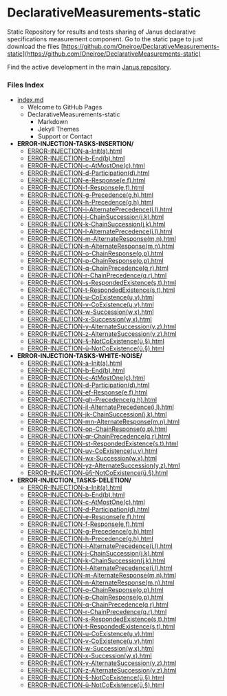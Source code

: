 # DeclarativeMeasurements-static
Static Repository for results and tests sharing of Janus declarative specifications measurement component.
Go to the static page to just download the files [https://github.com/Oneiroe/DeclarativeMeasurements-static](https://github.com/Oneiroe/DeclarativeMeasurements-static)

Find the active development in the main [Janus repository](https://github.com/Oneiroe/Janus).

### Files Index

 - [index.md](./index.md)
      - Welcome to GitHub Pages
    - DeclarativeMeasurements-static
        - Markdown
        - Jekyll Themes
        - Support or Contact
 - **ERROR-INJECTION-TASKS-INSERTION/**
   - [ERROR-INJECTION-a-Init(a).html](./ERROR-INJECTION-TASKS-INSERTION/ERROR-INJECTION-a-Init(a).html)
   - [ERROR-INJECTION-b-End(b).html](./ERROR-INJECTION-TASKS-INSERTION/ERROR-INJECTION-b-End(b).html)
   - [ERROR-INJECTION-c-AtMostOne(c).html](./ERROR-INJECTION-TASKS-INSERTION/ERROR-INJECTION-c-AtMostOne(c).html)
   - [ERROR-INJECTION-d-Participation(d).html](./ERROR-INJECTION-TASKS-INSERTION/ERROR-INJECTION-d-Participation(d).html)
   - [ERROR-INJECTION-e-Response(e,f).html](./ERROR-INJECTION-TASKS-INSERTION/ERROR-INJECTION-e-Response(e,f).html)
   - [ERROR-INJECTION-f-Response(e,f).html](./ERROR-INJECTION-TASKS-INSERTION/ERROR-INJECTION-f-Response(e,f).html)
   - [ERROR-INJECTION-g-Precedence(g,h).html](./ERROR-INJECTION-TASKS-INSERTION/ERROR-INJECTION-g-Precedence(g,h).html)
   - [ERROR-INJECTION-h-Precedence(g,h).html](./ERROR-INJECTION-TASKS-INSERTION/ERROR-INJECTION-h-Precedence(g,h).html)
   - [ERROR-INJECTION-i-AlternatePrecedence(i,l).html](./ERROR-INJECTION-TASKS-INSERTION/ERROR-INJECTION-i-AlternatePrecedence(i,l).html)
   - [ERROR-INJECTION-j-ChainSuccession(j,k).html](./ERROR-INJECTION-TASKS-INSERTION/ERROR-INJECTION-j-ChainSuccession(j,k).html)
   - [ERROR-INJECTION-k-ChainSuccession(j,k).html](./ERROR-INJECTION-TASKS-INSERTION/ERROR-INJECTION-k-ChainSuccession(j,k).html)
   - [ERROR-INJECTION-l-AlternatePrecedence(i,l).html](./ERROR-INJECTION-TASKS-INSERTION/ERROR-INJECTION-l-AlternatePrecedence(i,l).html)
   - [ERROR-INJECTION-m-AlternateResponse(m,n).html](./ERROR-INJECTION-TASKS-INSERTION/ERROR-INJECTION-m-AlternateResponse(m,n).html)
   - [ERROR-INJECTION-n-AlternateResponse(m,n).html](./ERROR-INJECTION-TASKS-INSERTION/ERROR-INJECTION-n-AlternateResponse(m,n).html)
   - [ERROR-INJECTION-o-ChainResponse(o,p).html](./ERROR-INJECTION-TASKS-INSERTION/ERROR-INJECTION-o-ChainResponse(o,p).html)
   - [ERROR-INJECTION-p-ChainResponse(o,p).html](./ERROR-INJECTION-TASKS-INSERTION/ERROR-INJECTION-p-ChainResponse(o,p).html)
   - [ERROR-INJECTION-q-ChainPrecedence(q,r).html](./ERROR-INJECTION-TASKS-INSERTION/ERROR-INJECTION-q-ChainPrecedence(q,r).html)
   - [ERROR-INJECTION-r-ChainPrecedence(q,r).html](./ERROR-INJECTION-TASKS-INSERTION/ERROR-INJECTION-r-ChainPrecedence(q,r).html)
   - [ERROR-INJECTION-s-RespondedExistence(s,t).html](./ERROR-INJECTION-TASKS-INSERTION/ERROR-INJECTION-s-RespondedExistence(s,t).html)
   - [ERROR-INJECTION-t-RespondedExistence(s,t).html](./ERROR-INJECTION-TASKS-INSERTION/ERROR-INJECTION-t-RespondedExistence(s,t).html)
   - [ERROR-INJECTION-u-CoExistence(u,v).html](./ERROR-INJECTION-TASKS-INSERTION/ERROR-INJECTION-u-CoExistence(u,v).html)
   - [ERROR-INJECTION-v-CoExistence(u,v).html](./ERROR-INJECTION-TASKS-INSERTION/ERROR-INJECTION-v-CoExistence(u,v).html)
   - [ERROR-INJECTION-w-Succession(w,x).html](./ERROR-INJECTION-TASKS-INSERTION/ERROR-INJECTION-w-Succession(w,x).html)
   - [ERROR-INJECTION-x-Succession(w,x).html](./ERROR-INJECTION-TASKS-INSERTION/ERROR-INJECTION-x-Succession(w,x).html)
   - [ERROR-INJECTION-y-AlternateSuccession(y,z).html](./ERROR-INJECTION-TASKS-INSERTION/ERROR-INJECTION-y-AlternateSuccession(y,z).html)
   - [ERROR-INJECTION-z-AlternateSuccession(y,z).html](./ERROR-INJECTION-TASKS-INSERTION/ERROR-INJECTION-z-AlternateSuccession(y,z).html)
   - [ERROR-INJECTION-§-NotCoExistence(ü,§).html](./ERROR-INJECTION-TASKS-INSERTION/ERROR-INJECTION-§-NotCoExistence(ü,§).html)
   - [ERROR-INJECTION-ü-NotCoExistence(ü,§).html](./ERROR-INJECTION-TASKS-INSERTION/ERROR-INJECTION-ü-NotCoExistence(ü,§).html)
 - **ERROR-INJECTION-TASKS-WHITE-NOISE/**
   - [ERROR-INJECTION-a-Init(a).html](./ERROR-INJECTION-TASKS-WHITE-NOISE/ERROR-INJECTION-a-Init(a).html)
   - [ERROR-INJECTION-b-End(b).html](./ERROR-INJECTION-TASKS-WHITE-NOISE/ERROR-INJECTION-b-End(b).html)
   - [ERROR-INJECTION-c-AtMostOne(c).html](./ERROR-INJECTION-TASKS-WHITE-NOISE/ERROR-INJECTION-c-AtMostOne(c).html)
   - [ERROR-INJECTION-d-Participation(d).html](./ERROR-INJECTION-TASKS-WHITE-NOISE/ERROR-INJECTION-d-Participation(d).html)
   - [ERROR-INJECTION-ef-Response(e,f).html](./ERROR-INJECTION-TASKS-WHITE-NOISE/ERROR-INJECTION-ef-Response(e,f).html)
   - [ERROR-INJECTION-gh-Precedence(g,h).html](./ERROR-INJECTION-TASKS-WHITE-NOISE/ERROR-INJECTION-gh-Precedence(g,h).html)
   - [ERROR-INJECTION-il-AlternatePrecedence(i,l).html](./ERROR-INJECTION-TASKS-WHITE-NOISE/ERROR-INJECTION-il-AlternatePrecedence(i,l).html)
   - [ERROR-INJECTION-jk-ChainSuccession(j,k).html](./ERROR-INJECTION-TASKS-WHITE-NOISE/ERROR-INJECTION-jk-ChainSuccession(j,k).html)
   - [ERROR-INJECTION-mn-AlternateResponse(m,n).html](./ERROR-INJECTION-TASKS-WHITE-NOISE/ERROR-INJECTION-mn-AlternateResponse(m,n).html)
   - [ERROR-INJECTION-op-ChainResponse(o,p).html](./ERROR-INJECTION-TASKS-WHITE-NOISE/ERROR-INJECTION-op-ChainResponse(o,p).html)
   - [ERROR-INJECTION-qr-ChainPrecedence(q,r).html](./ERROR-INJECTION-TASKS-WHITE-NOISE/ERROR-INJECTION-qr-ChainPrecedence(q,r).html)
   - [ERROR-INJECTION-st-RespondedExistence(s,t).html](./ERROR-INJECTION-TASKS-WHITE-NOISE/ERROR-INJECTION-st-RespondedExistence(s,t).html)
   - [ERROR-INJECTION-uv-CoExistence(u,v).html](./ERROR-INJECTION-TASKS-WHITE-NOISE/ERROR-INJECTION-uv-CoExistence(u,v).html)
   - [ERROR-INJECTION-wx-Succession(w,x).html](./ERROR-INJECTION-TASKS-WHITE-NOISE/ERROR-INJECTION-wx-Succession(w,x).html)
   - [ERROR-INJECTION-yz-AlternateSuccession(y,z).html](./ERROR-INJECTION-TASKS-WHITE-NOISE/ERROR-INJECTION-yz-AlternateSuccession(y,z).html)
   - [ERROR-INJECTION-ü§-NotCoExistence(ü,§).html](./ERROR-INJECTION-TASKS-WHITE-NOISE/ERROR-INJECTION-ü§-NotCoExistence(ü,§).html)
 - **ERROR-INJECTION_TASKS-DELETION/**
   - [ERROR-INJECTION-a-Init(a).html](./ERROR-INJECTION_TASKS-DELETION/ERROR-INJECTION-a-Init(a).html)
   - [ERROR-INJECTION-b-End(b).html](./ERROR-INJECTION_TASKS-DELETION/ERROR-INJECTION-b-End(b).html)
   - [ERROR-INJECTION-c-AtMostOne(c).html](./ERROR-INJECTION_TASKS-DELETION/ERROR-INJECTION-c-AtMostOne(c).html)
   - [ERROR-INJECTION-d-Participation(d).html](./ERROR-INJECTION_TASKS-DELETION/ERROR-INJECTION-d-Participation(d).html)
   - [ERROR-INJECTION-e-Response(e,f).html](./ERROR-INJECTION_TASKS-DELETION/ERROR-INJECTION-e-Response(e,f).html)
   - [ERROR-INJECTION-f-Response(e,f).html](./ERROR-INJECTION_TASKS-DELETION/ERROR-INJECTION-f-Response(e,f).html)
   - [ERROR-INJECTION-g-Precedence(g,h).html](./ERROR-INJECTION_TASKS-DELETION/ERROR-INJECTION-g-Precedence(g,h).html)
   - [ERROR-INJECTION-h-Precedence(g,h).html](./ERROR-INJECTION_TASKS-DELETION/ERROR-INJECTION-h-Precedence(g,h).html)
   - [ERROR-INJECTION-i-AlternatePrecedence(i,l).html](./ERROR-INJECTION_TASKS-DELETION/ERROR-INJECTION-i-AlternatePrecedence(i,l).html)
   - [ERROR-INJECTION-j-ChainSuccession(j,k).html](./ERROR-INJECTION_TASKS-DELETION/ERROR-INJECTION-j-ChainSuccession(j,k).html)
   - [ERROR-INJECTION-k-ChainSuccession(j,k).html](./ERROR-INJECTION_TASKS-DELETION/ERROR-INJECTION-k-ChainSuccession(j,k).html)
   - [ERROR-INJECTION-l-AlternatePrecedence(i,l).html](./ERROR-INJECTION_TASKS-DELETION/ERROR-INJECTION-l-AlternatePrecedence(i,l).html)
   - [ERROR-INJECTION-m-AlternateResponse(m,n).html](./ERROR-INJECTION_TASKS-DELETION/ERROR-INJECTION-m-AlternateResponse(m,n).html)
   - [ERROR-INJECTION-n-AlternateResponse(m,n).html](./ERROR-INJECTION_TASKS-DELETION/ERROR-INJECTION-n-AlternateResponse(m,n).html)
   - [ERROR-INJECTION-o-ChainResponse(o,p).html](./ERROR-INJECTION_TASKS-DELETION/ERROR-INJECTION-o-ChainResponse(o,p).html)
   - [ERROR-INJECTION-p-ChainResponse(o,p).html](./ERROR-INJECTION_TASKS-DELETION/ERROR-INJECTION-p-ChainResponse(o,p).html)
   - [ERROR-INJECTION-q-ChainPrecedence(q,r).html](./ERROR-INJECTION_TASKS-DELETION/ERROR-INJECTION-q-ChainPrecedence(q,r).html)
   - [ERROR-INJECTION-r-ChainPrecedence(q,r).html](./ERROR-INJECTION_TASKS-DELETION/ERROR-INJECTION-r-ChainPrecedence(q,r).html)
   - [ERROR-INJECTION-s-RespondedExistence(s,t).html](./ERROR-INJECTION_TASKS-DELETION/ERROR-INJECTION-s-RespondedExistence(s,t).html)
   - [ERROR-INJECTION-t-RespondedExistence(s,t).html](./ERROR-INJECTION_TASKS-DELETION/ERROR-INJECTION-t-RespondedExistence(s,t).html)
   - [ERROR-INJECTION-u-CoExistence(u,v).html](./ERROR-INJECTION_TASKS-DELETION/ERROR-INJECTION-u-CoExistence(u,v).html)
   - [ERROR-INJECTION-v-CoExistence(u,v).html](./ERROR-INJECTION_TASKS-DELETION/ERROR-INJECTION-v-CoExistence(u,v).html)
   - [ERROR-INJECTION-w-Succession(w,x).html](./ERROR-INJECTION_TASKS-DELETION/ERROR-INJECTION-w-Succession(w,x).html)
   - [ERROR-INJECTION-x-Succession(w,x).html](./ERROR-INJECTION_TASKS-DELETION/ERROR-INJECTION-x-Succession(w,x).html)
   - [ERROR-INJECTION-y-AlternateSuccession(y,z).html](./ERROR-INJECTION_TASKS-DELETION/ERROR-INJECTION-y-AlternateSuccession(y,z).html)
   - [ERROR-INJECTION-z-AlternateSuccession(y,z).html](./ERROR-INJECTION_TASKS-DELETION/ERROR-INJECTION-z-AlternateSuccession(y,z).html)
   - [ERROR-INJECTION-§-NotCoExistence(ü,§).html](./ERROR-INJECTION_TASKS-DELETION/ERROR-INJECTION-§-NotCoExistence(ü,§).html)
   - [ERROR-INJECTION-ü-NotCoExistence(ü,§).html](./ERROR-INJECTION_TASKS-DELETION/ERROR-INJECTION-ü-NotCoExistence(ü,§).html)
    

